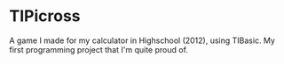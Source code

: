 # TIPicross
A game I made for my calculator in Highschool (2012), using TIBasic. My first programming project that I'm quite proud of.

